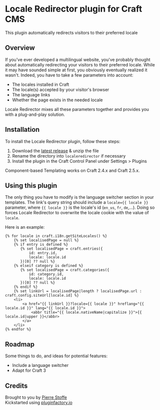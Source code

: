 # Locale Redirector plugin for Craft CMS

This plugin automatically redirects visitors to their preferred locale

## Overview

If you've ever developed a multilingual website, you've probably thought about automatically redirecting your visitors to their preferred locale. While it may have sounded simple at first, you obviously eventually realized it wasn't. Indeed, you have to take a few parameters into account:
- The locales installed in Craft
- The locale(s) accepted by your visitor's browser
- The language links
- Whether the page exists in the needed locale

Locale Redirector mixes all these parameters together and provides you with a plug-and-play solution.

## Installation

To install the Locale Redirector plugin, follow these steps:

1. Download the [latest release](https://github.com/pierrestoffe/craft-localeredirector/releases/latest) & unzip the file
2. Rename the directory into `localeredirector` if necessary
3. Install the plugin in the Craft Control Panel under Settings > Plugins

Component-based Templating works on Craft 2.4.x and Craft 2.5.x.

## Using this plugin

The only thing you have to modify is the language switcher section in your templates. The link's query string should include a `locale={{ locale }}` parameter, where `{{ locale }}` is the locale's id (`en_us`, `fr`, `de`,...). Doing so forces Locale Redirector to overwrite the locale cookie with the value of `locale`.

Here is an example:
```
{% for locale in craft.i18n.getSiteLocales() %}
    {% set localisedPage = null %}
    {% if entry is defined %}
       {% set localisedPage = craft.entries({
           id: entry.id,
           locale: locale.id
       })[0] ?? null %}
    {% elseif category is defined %}
       {% set localisedPage = craft.categories({
           id: category.id,
           locale: locale.id
       })[0] ?? null %}
    {% endif %}
    {% set linkUrl = localisedPage|length ? localisedPage.url : craft.config.siteUrl[locale.id] %}
    <li>
        <a href="{{ linkUrl }}?locale={{ locale }}" hreflang="{{ locale.id }}" lang="{{ locale.id }}">
            <abbr title="{{ locale.nativeName|capitalize }}">{{ locale.id|upper }}</abbr>
        </a>
    </li>
{% endfor %}
```

## Roadmap

Some things to do, and ideas for potential features:

* Include a language switcher
* Adapt for Craft 3

## Credits

Brought to you by [Pierre Stoffe](https://pierrestoffe.be)  
Kickstarted using [pluginfactory.io](https://pluginfactory.io)